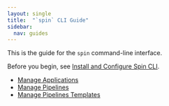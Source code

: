 ```yaml
---
layout: single
title:  "`spin` CLI Guide"
sidebar:
  nav: guides
---
```


This is the guide for the `spin` command-line interface. 

Before you begin, see [Install and Configure Spin CLI](/setup/spin/).

* [Manage Applications](/guides/spin/app/)
* [Manage Pipelines](/guides/spin/pipeline/)
* [Manage Pipelines Templates](/guides/spin/pipeline-templates/)
